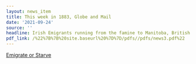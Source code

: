```yaml
---
layout: news_item
title: This week in 1883, Globe and Mail
date: '2021-09-24'
source: ''
headline: Irish Emigrants running from the famine to Manitoba, British Columbia...
pdf_link: /%22%7B%7B%20site.baseurl%20%7D%7D/pdfs//pdfs/news3.pdf%22
---
```


[Emigrate or Starve](/%7B%7B%20site.baseurl%20%7D%7D/pdfs/news3.pdf)